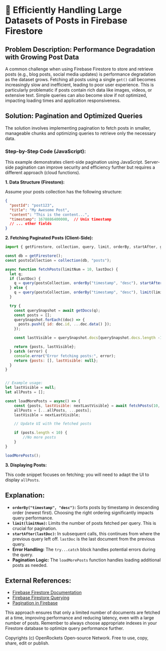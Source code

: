 # 🐞 Efficiently Handling Large Datasets of Posts in Firebase Firestore


## Problem Description:  Performance Degradation with Growing Post Data

A common challenge when using Firebase Firestore to store and retrieve posts (e.g., blog posts, social media updates) is performance degradation as the dataset grows.  Fetching all posts using a single `get()` call becomes increasingly slow and inefficient, leading to poor user experience.  This is particularly problematic if posts contain rich data like images, videos, or extensive text.  Simple queries can also become slow if not optimized, impacting loading times and application responsiveness.

## Solution: Pagination and Optimized Queries

The solution involves implementing pagination to fetch posts in smaller, manageable chunks and optimizing queries to retrieve only the necessary data.

### Step-by-Step Code (JavaScript):

This example demonstrates client-side pagination using JavaScript.  Server-side pagination can improve security and efficiency further but requires a different approach (cloud functions).

**1.  Data Structure (Firestore):**

Assume your posts collection has the following structure:

```json
{
  "postId": "post123",
  "title": "My Awesome Post",
  "content": "This is the content...",
  "timestamp": 1678886400000,  // Unix timestamp
  // ... other fields
}
```


**2.  Fetching Paginated Posts (Client-Side):**

```javascript
import { getFirestore, collection, query, limit, orderBy, startAfter, getDocs } from "firebase/firestore";

const db = getFirestore();
const postsCollection = collection(db, "posts");

async function fetchPosts(limitNum = 10, lastDoc) {
  let q;
  if (lastDoc) {
    q = query(postsCollection, orderBy("timestamp", "desc"), startAfter(lastDoc), limit(limitNum));
  } else {
    q = query(postsCollection, orderBy("timestamp", "desc"), limit(limitNum));
  }

  try {
    const querySnapshot = await getDocs(q);
    const posts = [];
    querySnapshot.forEach((doc) => {
      posts.push({ id: doc.id, ...doc.data() });
    });

    const lastVisible = querySnapshot.docs[querySnapshot.docs.length -1];

    return {posts, lastVisible};
  } catch (error) {
    console.error("Error fetching posts:", error);
    return {posts: [], lastVisible: null};
  }
}


// Example usage:
let lastVisible = null;
let allPosts = [];

const loadMorePosts = async() => {
    const {posts, lastVisible: nextLastVisible} = await fetchPosts(10, lastVisible);
    allPosts = [...allPosts, ...posts];
    lastVisible = nextLastVisible;

    // Update UI with the fetched posts

    if (posts.length < 10) {
        //No more posts
    }
}

loadMorePosts();
```

**3. Displaying Posts:**

This code snippet focuses on fetching; you will need to adapt the UI to display `allPosts`.


## Explanation:

* **`orderBy("timestamp", "desc")`:**  Sorts posts by timestamp in descending order (newest first).  Choosing the right ordering significantly impacts query performance.
* **`limit(limitNum)`:**  Limits the number of posts fetched per query.  This is crucial for pagination.
* **`startAfter(lastDoc)`:**  In subsequent calls, this continues from where the previous query left off. `lastDoc` is the last document from the previous query.
* **Error Handling:** The `try...catch` block handles potential errors during the query.
* **Pagination Logic:** The `loadMorePosts` function handles loading additional posts as needed.

## External References:

* [Firebase Firestore Documentation](https://firebase.google.com/docs/firestore)
* [Firebase Firestore Querying](https://firebase.google.com/docs/firestore/query-data/queries)
* [Pagination in Firebase](https://firebase.google.com/docs/firestore/query-data/listen#paginated_queries)


This approach ensures that only a limited number of documents are fetched at a time, improving performance and reducing latency, even with a large number of posts. Remember to always choose appropriate indexes in your Firestore database to optimize query performance further.


Copyrights (c) OpenRockets Open-source Network. Free to use, copy, share, edit or publish.

